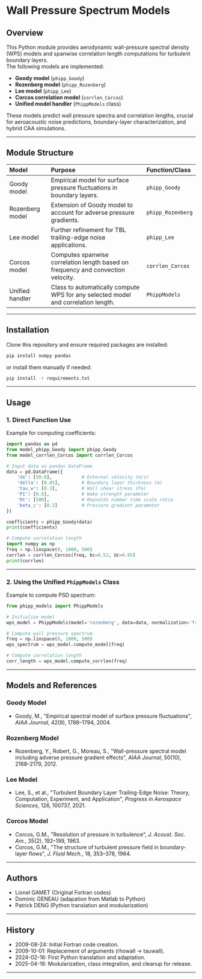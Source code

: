 # Wall Pressure Spectrum Models

## Overview

This Python module provides aerodynamic wall-pressure spectral density (WPS) models and spanwise correlation length computations for turbulent boundary layers.  
The following models are implemented:

- **Goody model** (`phipp_Goody`)  
- **Rozenberg model** (`phipp_Rozenberg`)  
- **Lee model** (`phipp_Lee`)  
- **Corcos correlation model** (`corrlen_Corcos`)  
- **Unified model handler** (`PhippModels` class)

These models predict wall pressure spectra and correlation lengths, crucial for aeroacoustic noise predictions, boundary-layer characterization, and hybrid CAA simulations.

---

## Module Structure

| Model | Purpose | Function/Class |
|:---|:---|:---|
| Goody model | Empirical model for surface pressure fluctuations in boundary layers. | `phipp_Goody` |
| Rozenberg model | Extension of Goody model to account for adverse pressure gradients. | `phipp_Rozenberg` |
| Lee model | Further refinement for TBL trailing-edge noise applications. | `phipp_Lee` |
| Corcos model | Computes spanwise correlation length based on frequency and convection velocity. | `corrlen_Corcos` |
| Unified handler | Class to automatically compute WPS for any selected model and correlation length. | `PhippModels` |

---

## Installation

Clone this repository and ensure required packages are installed:

```bash
pip install numpy pandas
```

or install them manually if needed:

```bash
pip install -r requirements.txt
```

---

## Usage

### 1. Direct Function Use

Example for computing coefficients:

```python
import pandas as pd
from model_phipp_Goody import phipp_Goody
from model_corrlen_Corcos import corrlen_Corcos

# Input data as pandas DataFrame
data = pd.DataFrame({
    'Ue': [50.0],           # External velocity (m/s)
    'delta': [0.05],        # Boundary layer thickness (m)
    'tau_w': [0.3],         # Wall shear stress (Pa)
    'PI': [0.8],            # Wake strength parameter
    'Rt': [500],            # Reynolds number time scale ratio
    'beta_c': [0.2]         # Pressure gradient parameter
})

coefficients = phipp_Goody(data)
print(coefficients)

# Compute correlation length
import numpy as np
freq = np.linspace(0, 1000, 500)
corrlen = corrlen_Corcos(freq, bc=0.52, Uc=0.85)
print(corrlen)
```

---

### 2. Using the Unified `PhippModels` Class

Example to compute PSD spectrum:

```python
from phipp_models import PhippModels

# Initialize model
wps_model = PhippModels(model='rozenberg', data=data, normalization='frequency')

# Compute wall pressure spectrum
freq = np.linspace(0, 1000, 500)
wps_spectrum = wps_model.compute_model(freq)

# Compute correlation length
corr_length = wps_model.compute_corrlen(freq)
```

---

## Models and References

### Goody Model

- Goody, M., "Empirical spectral model of surface pressure fluctuations", *AIAA Journal*, 42(9), 1788–1794, 2004.

### Rozenberg Model

- Rozenberg, Y., Robert, G., Moreau, S., "Wall-pressure spectral model including adverse pressure gradient effects", *AIAA Journal*, 50(10), 2168–2179, 2012.

### Lee Model

- Lee, S., et al., "Turbulent Boundary Layer Trailing-Edge Noise: Theory, Computation, Experiment, and Application", *Progress in Aerospace Sciences*, 126, 100737, 2021.

### Corcos Model

- Corcos, G.M., "Resolution of pressure in turbulence", *J. Acoust. Soc. Am.*, 35(2), 192–199, 1963.
- Corcos, G.M., "The structure of turbulent pressure field in boundary-layer flows", *J. Fluid Mech.*, 18, 353–378, 1964.

---

## Authors

- Lionel GAMET (Original Fortran codes)
- Dominic GENEAU (adapation from Matlab to Python)
- Patrick DENG (Python translation and modularization)

---

## History

- 2009-08-24: Initial Fortran code creation.
- 2009-10-01: Replacement of arguments (rhowall → tauwall).
- 2024-02-16: First Python translation and adaptation.
- 2025-04-16: Modularization, class integration, and cleanup for release.

---